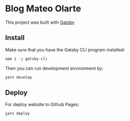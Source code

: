 # Blog Mateo Olarte

This project was built with [Gatsby](https://www.gatsbyjs.org)

## Install

Make sure that you have the Gatsby CLI program installed:
```sh
npm i -g gatsby-cli
```

Then you can run development environment by:
```sh
yarn develop
```

## Deploy
For deploy website to Github Pages:
```sh
yarn deploy
```
